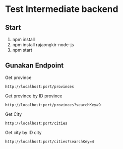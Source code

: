 # Test Intermediate backend

## Start
1. npm install
2. npm install rajaongkir-node-js
3. npm start

## Gunakan Endpoint
Get province
```
http://localhost:port/provinces
```

Get province by ID province
```
http://localhost:port/provinces?searchKey=9
```

Get City
```
http://localhost:port/cities
```

Get city by ID city
```
http://localhost:port/cities?searchKey=4
```
